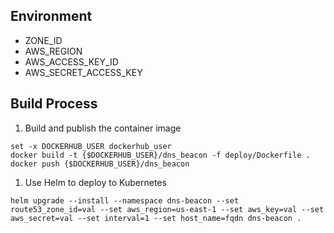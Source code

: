 

## Environment
* ZONE_ID
* AWS_REGION
* AWS_ACCESS_KEY_ID
* AWS_SECRET_ACCESS_KEY

## Build Process
1. Build and publish the container image
  ```fish
  set -x DOCKERHUB_USER dockerhub_user
  docker build -t {$DOCKERHUB_USER}/dns_beacon -f deploy/Dockerfile .
  docker push {$DOCKERHUB_USER}/dns_beacon
  ```

1. Use Helm to deploy to Kubernetes
  ```fish
  helm upgrade --install --namespace dns-beacon --set route53_zone_id=val --set aws_region=us-east-1 --set aws_key=val --set aws_secret=val --set interval=1 --set host_name=fqdn dns-beacon .
  ```

